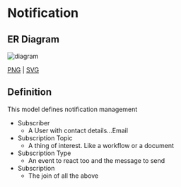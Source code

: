# Notification

## ER Diagram

![diagram](notification.svg)

[PNG](notification.png) | [SVG](notification.svg)

## Definition

This model defines notification management

- Subscriber
    - A User with contact details...Email
- Subscription Topic
    - A thing of interest. Like a workflow or a document
- Subscription Type
    - An event to react too and the message to send
- Subscription
    - The join of all the above   
